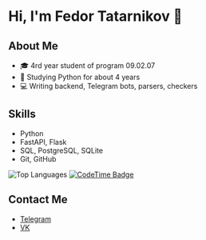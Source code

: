 # Hi, I'm Fedor Tatarnikov 👋

## About Me
- 🎓 4rd year student of program 09.02.07
- 🐍 Studying Python for about 4 years
- 💻 Writing backend, Telegram bots, parsers, checkers

## Skills
- Python
- FastAPI, Flask
- SQL, PostgreSQL, SQLite
- Git, GitHub

![Top Languages](https://github-readme-stats.vercel.app/api/top-langs/?username=gosleeptoday&layout=compact&theme=radical)
[![CodeTime Badge](https://img.shields.io/endpoint?style=social&color=222&url=https%3A%2F%2Fapi.codetime.dev%2Fshield%3Fid%3D25847%26project%3D%26in=0)](https://codetime.dev)
## Contact Me
- [Telegram](https://t.me/printmyname)
- [VK](https://vk.com/sorrynobrain)
